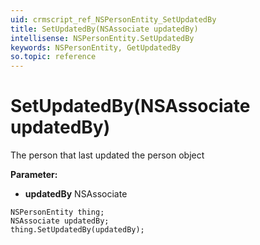 ```yaml
---
uid: crmscript_ref_NSPersonEntity_SetUpdatedBy
title: SetUpdatedBy(NSAssociate updatedBy)
intellisense: NSPersonEntity.SetUpdatedBy
keywords: NSPersonEntity, GetUpdatedBy
so.topic: reference
---
```


# SetUpdatedBy(NSAssociate updatedBy)

The person that last updated the person object

**Parameter:** 
 - **updatedBy** NSAssociate

```crmscript
NSPersonEntity thing;
NSAssociate updatedBy;
thing.SetUpdatedBy(updatedBy);
```

